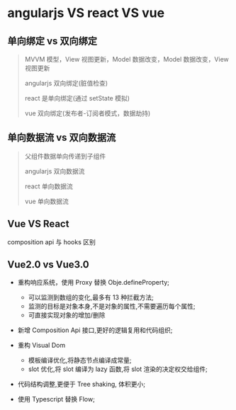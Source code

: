 <!--
 * @Author: your name
 * @Date: 2020-11-11 15:14:36
 * @LastEditTime: 2021-06-16 17:49:29
 * @LastEditors: Please set LastEditors
 * @Description: In User Settings Edit
 * @FilePath: \vue-note\Vue\diff.md
-->

# angularjs VS react VS vue

## 单向绑定 vs 双向绑定

> MVVM 模型，View 视图更新，Model 数据改变，Model 数据改变，View 视图更新
>
> angularjs 双向绑定(脏值检查)
>
> react 是单向绑定(通过 setState 模拟)
>
> vue 双向绑定(发布者-订阅者模式，数据劫持)

## 单向数据流 vs 双向数据流

> 父组件数据单向传递到子组件
>
> angularjs 双向数据流
>
> react 单向数据流
>
> vue 单向数据流

## Vue VS React

composition api 与 hooks 区别

## Vue2.0 vs Vue3.0

- 重构响应系统，使用 Proxy 替换 Obje.defineProperty;

  - 可以监测到数组的变化,最多有 13 种拦截方法;
  - 监测的目标是对象本身,不是对象的属性,不需要遍历每个属性;
  - 可直接实现对象的增加/删除

- 新增 Composition Api 接口,更好的逻辑复用和代码组织;
- 重构 Visual Dom
  - 模板编译优化,将静态节点编译成常量;
  - slot 优化,将 slot 编译为 lazy 函数,将 slot 渲染的决定权交给组件;
- 代码结构调整,更便于 Tree shaking, 体积更小;
- 使用 Typescript 替换 Flow;

